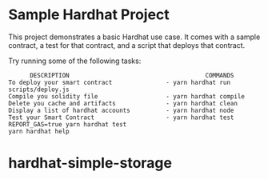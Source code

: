 # Sample Hardhat Project

This project demonstrates a basic Hardhat use case. It comes with a sample contract, a test for that contract, and a script that deploys that contract.

Try running some of the following tasks:

```shell
      DESCRIPTION                                      COMMANDS
To deploy your smart contract               - yarn hardhat run scripts/deploy.js 
Compile you solidity file                   - yarn hardhat compile               
Delete you cache and artifacts              - yarn hardhat clean                  
Display a list of hardhat accounts          - yarn hardhat node                  
Test your Smart Contract                    - yarn hardhat test                  
REPORT_GAS=true yarn hardhat test
yarn hardhat help
```
# hardhat-simple-storage
